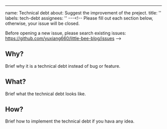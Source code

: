 ---
name: Technical debt
about: Suggest the improvement of the preject.
title: ''
labels: tech-debt
assignees: ''
---<!--
  Please fill out each section below, otherwise, your issue will be closed.

  Before opening a new issue, please search existing issues:  https://github.com/yuxiang660/little-bee-blog/issues
-->

## Why?

Brief why it is a technical debt instead of bug or feature.

## What?

Brief what the technical debt looks like.

## How?

Brief how to implement the technical debt if you hava any idea.
